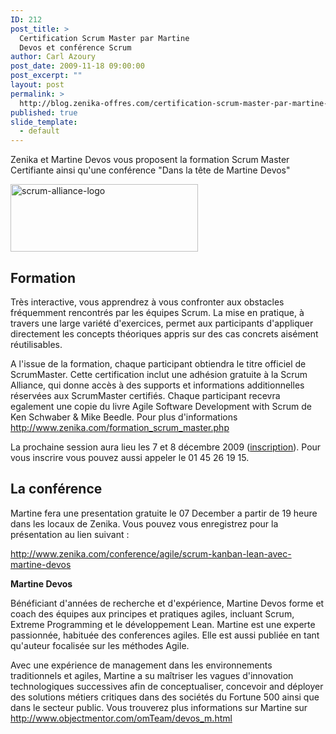 ```yaml
---
ID: 212
post_title: >
  Certification Scrum Master par Martine
  Devos et conférence Scrum
author: Carl Azoury
post_date: 2009-11-18 09:00:00
post_excerpt: ""
layout: post
permalink: >
  http://blog.zenika-offres.com/certification-scrum-master-par-martine-devos-et-conference-scrum/
published: true
slide_template:
  - default
---
```

Zenika et Martine Devos vous proposent la formation Scrum Master Certifiante ainsi qu'une conférence "Dans la tête de Martine Devos"

<!--more-->

<a href="http://blog.zenika-offres.com/wp-content/uploads/2009/11/scrum-alliance-logo.png"><img class="alignnone size-medium wp-image-3218" src="http://blog.zenika-offres.com/wp-content/uploads/2009/11/scrum-alliance-logo-300x108.png" alt="scrum-alliance-logo" width="300" height="108" /></a>
<h2>Formation</h2>
Très interactive, vous apprendrez à vous confronter aux obstacles fréquemment rencontrés par les équipes Scrum. La mise en pratique, à travers une large variété d'exercices, permet aux participants d'appliquer directement les concepts théoriques appris sur des cas concrets aisément réutilisables.

A l'issue de la formation, chaque participant obtiendra le titre officiel de ScrumMaster. Cette certification inclut une adhésion gratuite à la Scrum Alliance, qui donne accès à des supports et informations additionnelles réservées aux ScrumMaster certifiés. Chaque participant recevra egalement une copie du livre Agile Software Development with Scrum de Ken Schwaber &amp; Mike Beedle. Pour plus d'informations <a href="http://www.zenika.com/formation_scrum_master.php?fg=10005">http://www.zenika.com/formation_scrum_master.php</a>

La prochaine session aura lieu les 7 et 8 décembre 2009 (<a href="http://www.zenika.com/formulaire-inscription-formation?trainingId=130&amp;sessionId=277&amp;fg=10005">inscription</a>). Pour vous inscrire vous pouvez aussi appeler le 01 45 26 19 15.
<h2>La conférence</h2>
Martine fera une presentation gratuite le 07 December a partir de 19 heure dans les locaux de Zenika. Vous pouvez vous enregistrez pour la présentation au lien suivant :

<a href="http://www.zenika.com/conference/agile/scrum-kanban-lean-avec-martine-devos?fg=10005">http://www.zenika.com/conference/agile/scrum-kanban-lean-avec-martine-devos</a>

<strong>Martine Devos</strong>

Bénéficiant d'années de recherche et d'expérience, Martine Devos forme et coach des équipes aux principes et pratiques agiles, incluant Scrum, Extreme Programming et le développement Lean. Martine est une experte passionnée, habituée des conferences agiles. Elle est aussi publiée en tant qu'auteur focalisée sur les méthodes Agile.

Avec une expérience de management dans les environnements traditionnels et agiles, Martine a su maîtriser les vagues d'innovation technologiques successives afin de conceptualiser, concevoir and déployer des solutions métiers critiques dans des sociétés du Fortune 500 ainsi que dans le secteur public. Vous trouverez plus informations sur Martine sur <a href="http://www.objectmentor.com/omTeam/devos_m.html">http://www.objectmentor.com/omTeam/devos_m.html</a>